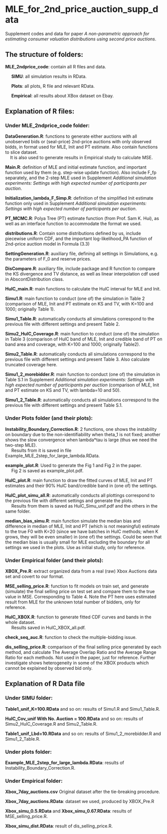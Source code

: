 # MLE_for_2nd_price_auction_supp_data
Supplement codes and data for paper _A non-parametric approach for estimating consumer valuation distributions using second price auctions_.

## The structure of folders:

**MLE_2ndprice_code**: contain all R files and data.

  &nbsp;&nbsp;&nbsp;&nbsp; **SIMU**: all simulation results in RData.

  &nbsp;&nbsp;&nbsp;&nbsp; **Plots**: all plots, R file and relevant RData.
  
  &nbsp;&nbsp;&nbsp;&nbsp; **Empirical**: all results about XBox dataset on Ebay.
  

## Explanation of R files:

### Under MLE_2ndprice_code folder:
  **DataGeneration.R**: functions to generate either auctions with all unobserved bids or (seal-price) 2nd-price auctions with only observed bidds, in format used for MLE, Init and PT estimate. Also contain functions to slice dataset.\
                    &nbsp;&nbsp;&nbsp;&nbsp;It is also used to generate results in Empirical study to calculate MSE.
                    
  **Main.R**: definition of MLE and initial estimate function, and important function used by them (e.g. step-wise update function). Also include F_fp separately, and the 2-step MLE used in Supplement _Additional simulation experiments: Settings with high expected number of participants per auction_.
  
  **Initialization_lambda_F_Simp.R**: definition of the simplified Init estimate function only used in Supplement _Additional simulation experiments: Settings with high expected number of participants per auction_.
  
  **PT_MCMC.R**: Polya Tree (PT) estimate function (from Prof. Sam K. Hui), as well as an interface function to accommodate the format we used.


  **distributions.R**: Contain some distributions defined by us, include piecewise uniform CDF, and the important log-likelihood_PA function of 2nd-price auction model in Formula (3.3)
  
  **SettingGeneration.R**: auxiliary file, defining all settings in Simulations, e.g. the parameters of F_0 and reserve prices. 
  
  **DisCompare.R**: auxiliary file, include package and R function to compare the KS divergence and TV distance, as well as linear interpolation cdf used in AbscontDistribution class.


  **HulC_main.R**: main functions to calculate the HulC interval for MLE and Init.


  **Simu1.R**: main function to conduct (one of) the simulation in Table 2 (comparison of MLE, Init and PT estimate on KS and TV, with K=100 and 1000; originally Table 1).
  
  **Simu1_Table.R**: automatically conducts all simulations correspond to the previous file with different settings and present Table 2.


  **Simu2_HulC_Coverage.R**:  main function to conduct (one of) the simulation in Table 3 (comparison of HulC band of MLE, Init and credible band of PT on band area and coverage, with K=100 and 1000; originally Table2).
  
  **Simu2_Table.R**: automatically conducts all simulations correspond to the previous file with different settings and present Table 3. Also calculate truncated coverage here.


  **Simu1_2_morebidder.R**:  main function to conduct (one of) the simulation in Table S.1 in Supplement _Additional simulation experiments: Settings with high expected number of participants per auction_ (comparison of MLE, Init and PT estimate on KS and TV, with lambda=10 and 50).
  
  **Simu1_2_Table.R**: automatically conducts all simulations correspond to the previous file with different settings and present Table S.1.

  ### Under Plots folder (and their plots):
  **Instability_Boundary_Correction.R**: 2 functions, one shows the instability on boundary due to the non-identifiability when theta_1 is not fixed; another shows the slow convergence when lambda*tau is large (thus we need the two-step MLE).\
      &nbsp;&nbsp;&nbsp;&nbsp; Results from it is saved in file Example_MLE_2step_for_large_lambda.RData.
  
  **example_plot.R**: Used to generate the Fig 1 and Fig 2 in the paper.\
       &nbsp;&nbsp;&nbsp;&nbsp; Fig 2 is saved as example_plot.pdf.

  **HulC_plot.R**: main function to draw the fitted curves of MLE, Init and PT estimates and their 90% HulC band/credible band in (one of) the settings. 
  
  **HulC_plot_simu_all.R**: automatically conducts all plottings correspond to the previous file with different settings and generate the plots.\
    &nbsp;&nbsp;&nbsp;&nbsp; Results from them is saved as HulC_Simu_unif.pdf and the others in the same folder.

  **median_bias_simu.R**: main function simulate the median bias and difference in median of MLE, Init and PT (which is not meaningful) estimate to the true F0 with K=20 (since we have batches in HulC methods; when K grows, they will be even smaller) in (one of) the settings. Could be seen that the median bias is usually small for MLE excluding the boundary for all settings we used in the plots. Use as initial study, only for reference.

### Under Empirical folder (and their plots):

  **XBOX_Pre.R**: extract organized data from a real (raw) Xbox Auctions data set and covert to our format.
  
  **MSE_selling_price.R**: function to fit models on train set, and generate (simulate) the final selling price on test set and compare them to the true value in MSE. Corresponding to Table 4. Note the PT here uses estimated result from MLE for the unknown total number of bidders, only for reference.
  
  **HulC_XBOX.R**: function to generate fitted CDF curves and bands in the whole dataset.\
    &nbsp;&nbsp;&nbsp;&nbsp; Results saved in HulC_XBOX_all.pdf.

    
  **check_seq_auc.R**: function to check the multiple-bidding issue.
  
  **dis_selling_price.R**: comparison of the final selling price generated by each method, and calculate The Average Overlap Ratio and the Average Range Ratio for each methods. Not used in the paper, just for reference. Further investigate shows heterogeneity in some of the XBOX products which cannot be explained by observed bid only.


## Explanation of R Data file

### Under SIMU folder:
  **Table1_unif_K=100.RData** and so on: results of Simu1.R and Simu1_Table.R.
  
  **HulC_Cov_unif With No. Auction = 100.RData** and so on: results of Simu2_HulC_Coverage.R and Simu2_Table.R.
  
  **Table1_unif_Lbd=10.RData** and so on: results of Simu1_2_morebidder.R and Simu1_2_Table.R.

### Under plots folder:
  **Example_MLE_2step_for_large_lambda.RData**: results of Instability_Boundary_Correction.R.

### Under Empirical folder:
  **Xbox_7day_auctions.csv** Original dataset after the tie-breaking procedure.
  
  **Xbox_7day_auctions.RData**: dataset we used, produced by XBOX_Pre.R

  **Xbox_simu_0.5.RData** and **Xbox_simu_0.67.RData**: results of MSE_selling_price.R.
  
  **Xbox_simu_dist.RData**: result of dis_selling_price.R.
  

